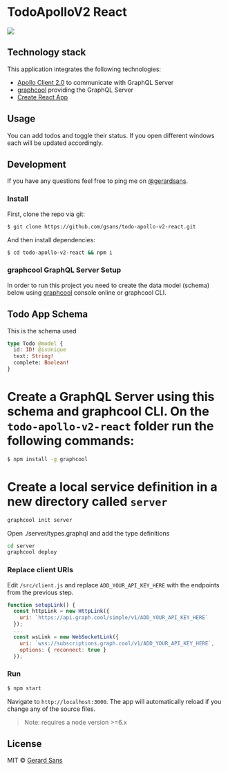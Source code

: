 # TodoApolloV2 React

<img src="https://image.ibb.co/dty5x6/ezgif_com_video_to_gif_53.gif">

## Technology stack

This application integrates the following technologies:
- [Apollo Client 2.0](http://dev.apollodata.com) to communicate with GraphQL Server
- [graphcool](http://graph.cool) providing the GraphQL Server
- [Create React App](https://github.com/facebookincubator/create-react-app)

## Usage

You can add todos and toggle their status. If you open different windows each will be updated accordingly.

## Development

If you have any questions feel free to ping me on [@gerardsans](http://twitter.com/gerardsans).

### Install

First, clone the repo via git:

```bash
$ git clone https://github.com/gsans/todo-apollo-v2-react.git
```

And then install dependencies:

```bash
$ cd todo-apollo-v2-react && npm i
```

### graphcool GraphQL Server Setup

In order to run this project you need to create the data model (schema) below using [graphcool](http://graph.cool) console online or graphcool CLI. 

## Todo App Schema

This is the schema used

```graphql
type Todo @model {
  id: ID! @isUnique
  text: String!
  complete: Boolean!
}
```

# Create a GraphQL Server using this schema and graphcool CLI. On the `todo-apollo-v2-react` folder run the following commands:

```bash
$ npm install -g graphcool
```

# Create a local service definition in a new directory called `server`
```bash
graphcool init server
```
Open ./server/types.graphql and add the type definitions
```bash
cd server
graphcool deploy
```

### Replace client URIs 

Edit `/src/client.js` and replace `ADD_YOUR_API_KEY_HERE` with the endpoints from the previous step.

```javascript
function setupLink() {
  const httpLink = new HttpLink({
    uri: `https://api.graph.cool/simple/v1/ADD_YOUR_API_KEY_HERE`
  });
  ...
  const wsLink = new WebSocketLink({
    uri: `wss://subscriptions.graph.cool/v1/ADD_YOUR_API_KEY_HERE`,
    options: { reconnect: true }
  });
```

### Run
```bash
$ npm start
```

Navigate to `http://localhost:3000`. The app will automatically reload if you change any of the source files.

> Note: requires a node version >=6.x

## License
MIT © [Gerard Sans](https://github.com/gsans)